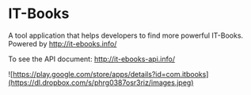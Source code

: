 IT-Books
======

A tool application that helps developers to find more powerful IT-Books. Powered by http://it-ebooks.info/

To see the API document:
http://it-ebooks-api.info/

![https://play.google.com/store/apps/details?id=com.itbooks](https://dl.dropbox.com/s/phrg0387osr3riz/images.jpeg)
